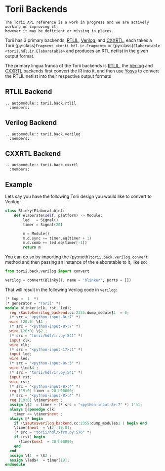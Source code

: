 # Torii Backends

```{warning}
The Torii API reference is a work in progress and we are actively working on improving it,
however it may be deficient or missing in places.
```

Torii has 3 primary backends, [RTLIL], [Verilog], and [CXXRTL], each takes a Torii {py:class}`Fragment <torii.hdl.ir.Fragment>` or {py:class}`Elaboratable <torii.hdl.ir.Elaboratable>` and produces an RTL netlist in the given output format.

The primary lingua franca of the Torii backends is [RTLIL], the [Verilog] and [CXXRTL] backends first convert the IR into it, and then use [Yosys] to convert the RTLIL netlist into their respective output formats

## RTLIL Backend

```{eval-rst}
.. automodule:: torii.back.rtlil
  :members:

```

## Verilog Backend

```{eval-rst}
.. automodule:: torii.back.verilog
  :members:

```

## CXXRTL Backend

```{eval-rst}
.. automodule:: torii.back.cxxrtl
  :members:

```

## Example

Lets say you have the following Torii design you would like to convert to Verilog:

```py
class Blinky(Elaboratable):
    def elaborate(self, platform) -> Module:
        led   = Signal()
        timer = Signal(20)

        m = Module()
        m.d.sync += timer.eq(timer + 1)
        m.d.comb += led.eq(timer[-1])
        return m
```

You can do so by importing the {py:meth}`torii.back.verilog.convert` method and then passing an instance of the elaboratable to it, like so:

```py
from torii.back.verilog import convert

verilog = convert(Blinky(), name = 'blinker', ports = [])
```

That will result in the following Verilog code in `verilog`:

```verilog
(* top =  1  *)
(* generator = "Torii" *)
module blinker(clk, rst, led);
  reg \$auto$verilog_backend.cc:2355:dump_module$1  = 0;
  (* src = "<python-input-8>:7" *)
  wire [20:0] \$1 ;
  (* src = "<python-input-8>:7" *)
  wire [20:0] \$2 ;
  (* src = "torii/hdl/ir.py:541" *)
  input clk;
  wire clk;
  (* src = "<python-input-17>:1" *)
  input led;
  wire led;
  (* src = "<python-input-8>:3" *)
  wire \led$4 ;
  (* src = "torii/hdl/ir.py:541" *)
  input rst;
  wire rst;
  (* src = "<python-input-8>:4" *)
  reg [19:0] timer = 20'h00000;
  (* src = "<python-input-8>:4" *)
  reg [19:0] \timer$next ;
  assign \$2  = timer + (* src = "<python-input-8>:7" *) 1'h1;
  always @(posedge clk)
    timer <= \timer$next ;
  always @* begin
    if (\$auto$verilog_backend.cc:2355:dump_module$1 ) begin end
    \timer$next  = \$2 [19:0];
    (* src = "torii/hdl/xfrm.py:576" *)
    if (rst) begin
      \timer$next  = 20'h00000;
    end
  end
  assign \$1  = \$2 ;
  assign \led$4  = timer[19];
endmodule
```

[RTLIL]: https://yosyshq.readthedocs.io/projects/yosys/en/latest/appendix/rtlil_text.html
[Verilog]: https://yosyshq.readthedocs.io/projects/yosys/en/latest/cmd/write_verilog.html
[CXXRTL]: https://yosyshq.readthedocs.io/projects/yosys/en/latest/cmd/write_cxxrtl.html
[Yosys]: https://github.com/YosysHQ/yosys
